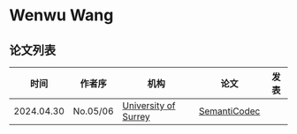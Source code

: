 # Wenwu Wang

## 论文列表

| 时间 | 作者序 | 机构 | 论文 | 发表 |
|:-:|:-:|---|---|---|
| 2024.04.30 | No.05/06 | [University of Surrey](../Institutions/GBR-University_of_Surrey_英国萨里大学.md) | [SemantiCodec](../Models/Speech_Neural_Codec/2024.04.30_SemantiCodec.md) |
